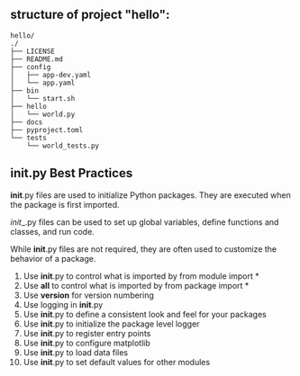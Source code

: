 

## structure of project "hello":
```
hello/
./
├── LICENSE
├── README.md
├── config
│   ├── app-dev.yaml
│   └── app.yaml
├── bin
│   └── start.sh
├── hello
│   └── world.py
├── docs
├── pyproject.toml
└── tests
    └── world_tests.py
```

## __init__.py Best Practices
__init__.py files are used to initialize Python packages. They are executed when the package is first imported.

_init__.py files can be used to set up global variables, define functions and classes, and run code.

While __init__.py files are not required, they are often used to customize the behavior of a package.

1. Use __init__.py to control what is imported by from module import *
2. Use __all__ to control what is imported by from package import *
3. Use __version__ for version numbering
4. Use logging in __init__.py
5. Use __init__.py to define a consistent look and feel for your packages
6. Use __init__.py to initialize the package level logger
7. Use __init__.py to register entry points
8. Use __init__.py to configure matplotlib
9. Use __init__.py to load data files
10. Use __init__.py to set default values for other modules


